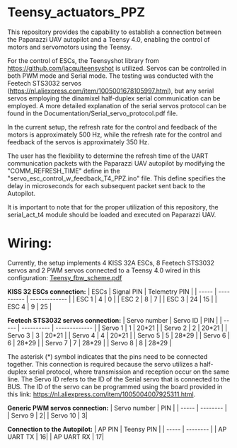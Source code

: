 # Teensy_actuators_PPZ
This repository provides the capability to establish a connection between the Paparazzi UAV autopilot and a Teensy 4.0, enabling the control of motors and servomotors using the Teensy.

For the control of ESCs, the Teensyshot library from https://github.com/jacqu/teensyshot is utilized.
Servos can be controlled in both PWM mode and Serial mode. The testing was conducted with the Feetech STS3032 servos (https://nl.aliexpress.com/item/1005001678105997.html), 
but any serial servos employing the dinamixel half-duplex serial communication can be employed. 
A more detailed explanation of the serial servos protocol can be found in the Documentation/Serial_servo_protocol.pdf file.

In the current setup, the refresh rate for the control and feedback of the motors is approximately 500 Hz, while the refresh rate for the control and feedback of the servos is approximately 350 Hz.

The user has the flexibility to determine the refresh time of the UART communication packets with the Paparazzi UAV autopilot by modifying the "COMM_REFRESH_TIME" define in the 
"servo_esc_control_w_feedback_T4_PPZ.ino" file. This define specifies the delay in microseconds for each subsequent packet sent back to the Autopilot.

It is important to note that for the proper utilization of this repository, the serial_act_t4 module should be loaded and executed on Paparazzi UAV.
 
# Wiring:
Currently, the setup implements 4 KISS 32A ESCs, 8 Feetech STS3032 servos and 2 PWM servos connected to a Teensy 4.0 wired in this configuration:
[Teensy_fbw_scheme.pdf](Teensy_actuators_PPZ/Documentation/Teensy_fbw_scheme.pdf)

**KISS 32 ESCs connection:**
|  ESCs | Signal PIN | Telemetry PIN |
| ----- | ---------- | ------------- |
| ESC 1 | 4 | 0 |
| ESC 2 | 8 | 7 |
| ESC 3 | 24 | 15 |
| ESC 4 | 9 | 25 |

**Feetech STS3032 servos connection:**
|  Servo number | Servo ID | PIN |
| ----- | ---------- | ------------- |
| Servo 1 | 1 | 20\*21 | 
| Servo 2 | 2 | 20\*21 | 
| Servo 3 | 3 | 20\*21 | 
| Servo 4 | 4 | 20\*21 | 
| Servo 5 | 5 | 28\*29 | 
| Servo 6 | 6 | 28\*29 | 
| Servo 7 | 7 | 28\*29 | 
| Servo 8 | 8 | 28\*29 | 

The asterisk (\*) symbol indicates that the pins need to be connected together. This connection is required because the servo utilizes a half-duplex serial protocol, where transmission and reception occur on the same line.
The Servo ID refers to the ID of the Serial servo that is connected to the BUS. The ID of the servo can be programmed using the board provided in this link: https://nl.aliexpress.com/item/1005004007925311.html.

**Generic PWM servos connection:**
|  Servo number | PIN |
| ----- | -------- |
| Servo 9 | 2| 
| Servo 10 | 3| 

**Connection to the Autopilot:**
|  AP PIN | Teensy PIN |
| ----- | -------- |
| AP UART TX | 16| 
| AP UART RX | 17| 
